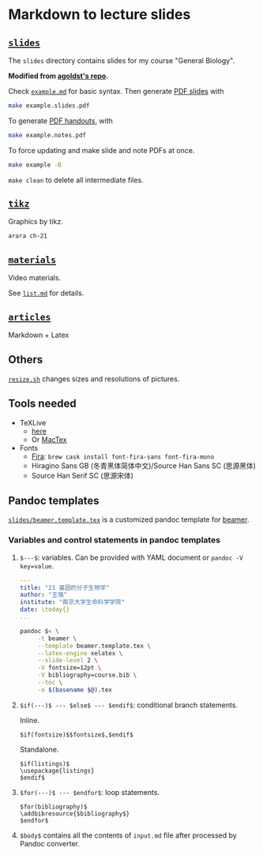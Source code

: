# Markdown to lecture slides

## [`slides`](slides/)

The `slides` directory contains slides for my course "General Biology".

**Modified from [agoldst's repo](https://github.com/agoldst/tex/tree/master/lecture-slides).**

Check [`example.md`](slides/example.md) for basic syntax. Then generate
[PDF slides](slides/example.slides.pdf) with

```bash
make example.slides.pdf
```

To generate [PDF handouts](slides/example.notes.pdf), with

```bash
make example.notes.pdf
```

To force updating and make slide and note PDFs at once.

```bash
make example -B
```

`make clean` to delete all intermediate files.

## [`tikz`](tikz/)

Graphics by tikz.

```bash
arara ch-21
```

## [`materials`](materials/)

Video materials.

See [`list.md`](materials/list.md) for details.

## [`articles`](articles/)

Markdown + Latex

## Others

[`resize.sh`](resize.sh) changes sizes and resolutions of pictures.

## Tools needed

* TeXLive
  * [here](https://github.com/wang-q/dotfiles/blob/master/tex/texlive.md)
  * Or [MacTex](https://tug.org/mactex/mactex-download.html)
* Fonts
  * [Fira](https://github.com/mozilla/Fira): `brew cask install font-fira-sans font-fira-mono`
  * Hiragino Sans GB (冬青黑体简体中文)/Source Han Sans SC (思源黑体)
  * Source Han Serif SC (思源宋体)

## Pandoc templates

[`slides/beamer.template.tex`](slides/beamer.template.tex) is a customized pandoc template for
[beamer](https://en.wikipedia.org/wiki/Beamer_(LaTeX)).

### Variables and control statements in pandoc templates

1. `$---$`: variables. Can be provided with YAML document or `pandoc -V key=value`.

   ```yaml
   ---
   title: "21 基因的分子生物学"
   author: "王强"
   institute: "南京大学生命科学学院"
   date: \today{}
   ...
   ```

   ```bash
   pandoc $< \
   		-t beamer \
   		--template beamer.template.tex \
   		--latex-engine xelatex \
   		--slide-level 2 \
   		-V fontsize=12pt \
   		-V bibliography=course.bib \
   		--toc \
   		-o $(basename $@).tex
   ```

2. `$if(---)$ --- $else$ --- $endif$`: conditional branch statements.

   Inline.

   ```
   $if(fontsize)$$fontsize$,$endif$
   ```

   Standalone.

   ```
   $if(listings)$
   \usepackage{listings}
   $endif$
   ```

3. `$for(---)$ --- $endfor$`: loop statements.

   ```
   $for(bibliography)$
   \addbibresource{$bibliography$}
   $endfor$
   ```

4. `$body$` contains all the contents of `input.md` file after processed by Pandoc converter.


